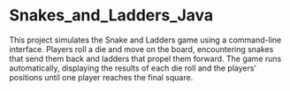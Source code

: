 # Snakes_and_Ladders_Java


This project simulates the Snake and Ladders game using a command-line interface. Players roll a die and move on the board, encountering snakes that send them back and ladders that propel them forward. The game runs automatically, displaying the results of each die roll and the players' positions until one player reaches the final square.

